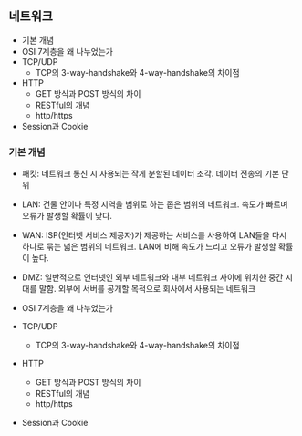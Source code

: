 ## 네트워크
- 기본 개념
- OSI 7계층을 왜 나누었는가
- TCP/UDP
  - TCP의 3-way-handshake와 4-way-handshake의 차이점
- HTTP
  - GET 방식과 POST 방식의 차이
  - RESTful의 개념
  - http/https
- Session과 Cookie


### 기본 개념
- 패킷: 네트워크 통신 시 사용되는 작게 분할된 데이터 조각. 데이터 전송의 기본 단위
- LAN: 건물 안이나 특정 지역을 범위로 하는 좁은 범위의 네트워크. 속도가 빠르며 오류가 발생할 확률이 낮다.
- WAN: ISP(인터넷 서비스 제공자)가 제공하는 서비스를 사용하여 LAN들을 다시 하나로 묶는 넓은 범위의 네트워크. LAN에 비해 속도가 느리고 오류가 발생할 확률이 높다.
- DMZ: 일반적으로 인터넷인 외부 네트워크와 내부 네트워크 사이에 위치한 중간 지대를 말함. 외부에 서버를 공개할 목적으로 회사에서 사용되는 네트워크

- OSI 7계층을 왜 나누었는가
- TCP/UDP
  - TCP의 3-way-handshake와 4-way-handshake의 차이점
- HTTP
  - GET 방식과 POST 방식의 차이
  - RESTful의 개념
  - http/https
- Session과 Cookie
